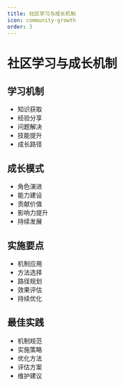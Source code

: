 ```yaml
---
title: 社区学习与成长机制
icon: community-growth
order: 3
---
```


# 社区学习与成长机制

## 学习机制
- 知识获取
- 经验分享
- 问题解决
- 技能提升
- 成长路径

## 成长模式
- 角色演进
- 能力建设
- 贡献价值
- 影响力提升
- 持续发展

## 实施要点
- 机制应用
- 方法选择
- 路径规划
- 效果评估
- 持续优化

## 最佳实践
- 机制规范
- 实施策略
- 优化方法
- 评估方案
- 维护建议
